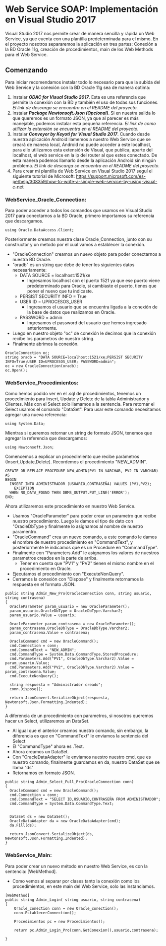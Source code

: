 # Web Service SOAP: Implementación en Visual Studio 2017

Visual Studio 2017 nos permite crear de manera sencilla y rápida un Web Service, ya que cuenta con una plantilla predeterminada para el mismo. En el proyecto nosotros separaremos la aplicación en tres partes: Conexión a la BD Oracle 11g, creación de procedimientos, main de los Web Methods para el Web Service. 

## Comenzando 

Para iniciar recomendamos instalar todo lo necesario para que la subida del Web Service y la conexión con la BD Oracle 11g sea de manera optima:
1) Instalar ***ODAC for Visual Studio 2017***. Esta es una referencia que permite la conexión con la BD y también el uso de todas sus funciones. _El link de descarga se encuentra en el README del proyecto._
2) Instalar ***Package Newtonsoft.Json (Opcional)***. Si en nuestra salida lo que queremos es un formato JSON, ya que al parecer es más manejable, podemos instalar esta pequeña referencia. _El link de como utilizar la extensión se encuentra en el README del proyecto._
3) Instalar ***Conveyor by Keyoti for Visual Studio 2017***. Cuando desde nuestra aplicación Android llamemos a nuestro Web Service que se creará de manera local, Android no puede acceder a este localhost, para ello utilizamos esta extensión de Visual, que publica, aparte del localhost, el web service en la ip del router al que estes conectado. De esta manera podemos llamarlo desde la aplicación Android sin ningún problema. _El link de descarga se encuentra en el README del proyecto._
4) Para crear mi plantilla de Web Service en Visual Studio 2017 seguí el siguiente tutorial de Microsoft: https://support.microsoft.com/es-pe/help/308359/how-to-write-a-simple-web-service-by-using-visual-c-net


### WebService_Oracle_Connection:

Para poder acceder a todos los comandos que usamos en Visual Studio 2017 para conectarnos a la BD Oracle, primero importamos su referencia que descargamos. 
```
using Oracle.DataAccess.Client;
```
Posteriormente creamos nuestra clase Oracle_Connection, junto con su constructor y un metodo por el cual vamos a establecer la conexión.
* "OracleConnection" creamos un nuevo objeto para poder conectarnos a nuestra BD Oracle.
* "oradb" es un string que debe de tener los siguientes datos necesariamente:
  - DATA SOURCE = localhost:1521/xe 
    - Ingresamos localhost con el puerto 1521 ya que ese puerto viene predeterminado para Oracle, si cambiaste el puerto, tienes que poner el nuevo que tu indicaste.
  - PERSIST SECURITY INFO = True
  - USER ID = UPROCESOS_USER
    - Ingresamos el usuario que se encuentra ligada a la conexión de la base de datos que realizamos en Oracle.
  - PASSWORD = admin
    - Ingresamos el password del usuario que hemos ingresado anteriormente.
* Luego en nuestro objeto "oc" de conexión le decimos que la conexión recibe los parametros de nuestro string.
* Finalmente abrimos la conexión.
  
```
OracleConnection oc;
string oradb = "DATA SOURCE=localhost:1521/xe;PERSIST SECURITY INFO=True;USER ID=UPROCESOS_USER; PASSWORD=admin";
oc = new OracleConnection(oradb);
oc.Open();
```
### WebService_Procedimientos:

Como hemos podido ver en el .sql de procedimientos, tenemos un procedimiento para Insert, Update y Delete de la tabla Administrador y Clientes. 
Más con el Select solo llamamos a la sentencia. Para retornar el Select usamos el comando "DataSet". 
Para usar este comando necesitamos agregar una nueva referencia:
```
using System.Data;
```
Mientras si queremos retornar un string de formato JSON, tenemos que agregar la referencia que descargamos: 
```
using Newtonsoft.Json;
```
Comencemos a explicar un procedimiento que recibe parámetros (Insert,Update,Delete). Recordemos el procedimiento "NEW_ADMIN".
```
CREATE OR REPLACE PROCEDURE NEW_ADMIN(PV1 IN VARCHAR, PV2 IN VARCHAR) AS 
BEGIN
  INSERT INTO ADMINISTRADOR (USUARIO,CONTRASEÑA) VALUES (PV1,PV2);
    EXCEPTION
  WHEN NO_DATA_FOUND THEN DBMS_OUTPUT.PUT_LINE('ERROR');
END;
```
Ahora utilizaremos este procedimiento en nuestro Web Service.
* Usamos "OracleParameter" para poder crear un parametro que recibe nuestro procedimiento. Luego le damos el tipo de dato con "OracleDbType y finalmente lo asignamos al nombre de nuestro paramentro.
* "OracleCommand" crea un nuevo comando, a este comando le damos el nombre de nuestro procedimiento en "CommandText", y posteriormente le indicamos que es un Procedure en "CommandType".
* Finalmente con "Parameters.Add" le asignamos los valores de nuestros parametros creados en la parte de arriba.
  - Tener en cuenta que "PV1" y "PV2" tienen el mismo nombre en el procedimiento en Oracle.
* Ejecutamos el procedimiento con "ExecuteNonQuery".
* Cerramos la conexión con "Dispose" y finalmente retornamos la respuesta en el formato JSON.

```
public string Admin_New_Pro(OracleConnection conn, string usuario, string contrasena)
{
  OracleParameter param_usuario = new OracleParameter();
  param_usuario.OracleDbType = OracleDbType.Varchar2;
  param_usuario.Value = usuario;

  OracleParameter param_contrasena = new OracleParameter();
  param_contrasena.OracleDbType = OracleDbType.Varchar2;
  param_contrasena.Value = contrasena;

  OracleCommand cmd = new OracleCommand();
  cmd.Connection = conn;
  cmd.CommandText = "NEW_ADMIN";
  cmd.CommandType = System.Data.CommandType.StoredProcedure;
  cmd.Parameters.Add("PV1", OracleDbType.Varchar2).Value = param_usuario.Value;
  cmd.Parameters.Add("PV2", OracleDbType.Varchar2).Value = param_contrasena.Value;
  cmd.ExecuteNonQuery();

  string respuesta = "Administrador creado";
  conn.Dispose();

  return JsonConvert.SerializeObject(respuesta, Newtonsoft.Json.Formatting.Indented);
}
```
A diferencia de un procedimiento con parametros, si nosotros queremos hacer un Select, utilizaremos un DataSet.
* Al igual que el anterior creamos nuestro comando, sin embargo, la diferencia es que en "CommandText" le enviamos la sentencia del Select
* El "CommandType" ahora es .Text.
* Ahora creamos un DataSet. 
* Con "OracleDataAdapter" le enviamos nuestro nuestro cmd, que es nuestro comando, finalmente guardamos en da, nuestro DataSet que se llama "ds"
* Retornamos en formato JSON.
```
public string Admin_Select_Full_Pro(OracleConnection conn)
{
  OracleCommand cmd = new OracleCommand();
  cmd.Connection = conn;
  cmd.CommandText = "SELECT ID,USUARIO,CONTRASEÑA FROM ADMINISTRADOR";
  cmd.CommandType = System.Data.CommandType.Text;


  DataSet ds = new DataSet();
  OracleDataAdapter da = new OracleDataAdapter(cmd);
  da.Fill(ds);

  return JsonConvert.SerializeObject(ds, Newtonsoft.Json.Formatting.Indented);
}
```

### WebService_Main:

Para poder crear un nuevo método en nuestro Web Service, es con la sentencia: [WebMethod].
* Como vemos al separar por clases tanto la conexión como los procedimientos, en este main del Web Service, solo las instanciamos.
```
[WebMethod]
public string Admin_Login( string usuario, string contrasena)
{
    Oracle_conection conn = new Oracle_conection();
    conn.EstablecerConnection();

    Procedimientos pc = new Procedimientos();

    return pc.Admin_Login_Pro(conn.GetConexion(),usuario,contrasena);

}
```


